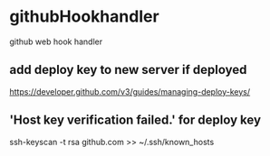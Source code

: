 # githubHookhandler
github web hook handler

## add deploy key to new server if deployed
https://developer.github.com/v3/guides/managing-deploy-keys/
## 'Host key verification failed.' for deploy key
ssh-keyscan -t rsa github.com >> ~/.ssh/known_hosts